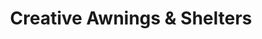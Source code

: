---
title: "Creative Awnings & Shelters"
url: /springfield/creative-awnings-und-shelters/
shop: Baustoffe
---